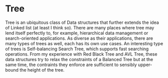 # Tree
Tree is an ubiquitous class of Data structures that further extends the idea of Linked list (at least I think so). There are many places where tree may lend itself perfectly to, for example, hierarchical data management or search-oriented applications. As diverse as their applications, there are many types of trees as well, each has its own use cases. An interesting type of trees is Self-balancing Search Tree, which supports fast searching operations. From my experience with Red Black Tree and AVL Tree, these data structures try to relax the constraints of a Balanced Tree but at the same time, the contraints they enforce are sufficient to sensibly upper-bound the height of the tree.